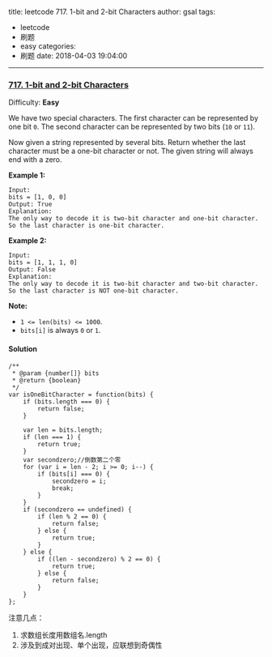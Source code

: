 title: leetcode 717. 1-bit and 2-bit Characters
author: gsal
tags:
  - leetcode
  - 刷题
  - easy
categories:
  - 刷题
date: 2018-04-03 19:04:00
---
### [717\. 1-bit and 2-bit Characters](https://leetcode.com/problems/1-bit-and-2-bit-characters/description/)

Difficulty: **Easy**



We have two special characters. The first character can be represented by one bit `0`. The second character can be represented by two bits (`10` or `11`).

Now given a string represented by several bits. Return whether the last character must be a one-bit character or not. The given string will always end with a zero.
<!--more-->
**Example 1:**  

```
Input:
bits = [1, 0, 0]
Output: True
Explanation: 
The only way to decode it is two-bit character and one-bit character. So the last character is one-bit character.
```

**Example 2:**  

```
Input: 
bits = [1, 1, 1, 0]
Output: False
Explanation:
The only way to decode it is two-bit character and two-bit character. So the last character is NOT one-bit character.
```

**Note:**

*   `1 <= len(bits) <= 1000`.
*   `bits[i]` is always `0` or `1`.

#### Solution
```
/**
 * @param {number[]} bits
 * @return {boolean}
 */
var isOneBitCharacter = function(bits) {
    if (bits.length === 0) {
        return false;
    }
    
    var len = bits.length;
    if (len === 1) {
        return true;
    }
    var secondzero;//倒数第二个零
    for (var i = len - 2; i >= 0; i--) {
        if (bits[i] === 0) {
            secondzero = i;
            break;
        }
    }
    if (secondzero == undefined) {
        if (len % 2 == 0) {
            return false;
        } else {
            return true;
        }
    } else {
        if ((len - secondzero) % 2 == 0) {
            return true;
        } else {
            return false;
        }
    }
};
```

注意几点：  
1. 求数组长度用数组名.length
1. 涉及到成对出现、单个出现，应联想到奇偶性